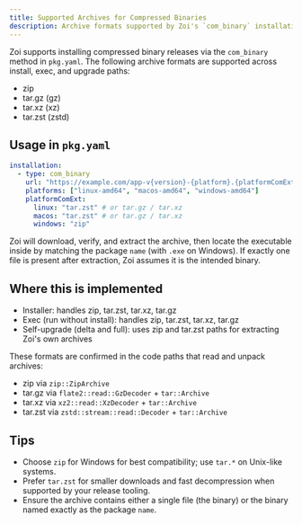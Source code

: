 ```yaml
---
title: Supported Archives for Compressed Binaries
description: Archive formats supported by Zoi's `com_binary` installation method.
---
```


Zoi supports installing compressed binary releases via the `com_binary` method in `pkg.yaml`. The following archive formats are supported across install, exec, and upgrade paths:

- zip
- tar.gz (gz)
- tar.xz (xz)
- tar.zst (zstd)

## Usage in `pkg.yaml`

```yaml
installation:
  - type: com_binary
    url: "https://example.com/app-v{version}-{platform}.{platformComExt}"
    platforms: ["linux-amd64", "macos-amd64", "windows-amd64"]
    platformComExt:
      linux: "tar.zst" # or tar.gz / tar.xz
      macos: "tar.zst" # or tar.gz / tar.xz
      windows: "zip"
```

Zoi will download, verify, and extract the archive, then locate the executable inside by matching the package `name` (with `.exe` on Windows). If exactly one file is present after extraction, Zoi assumes it is the intended binary.

## Where this is implemented

- Installer: handles zip, tar.zst, tar.xz, tar.gz
- Exec (run without install): handles zip, tar.zst, tar.xz, tar.gz
- Self-upgrade (delta and full): uses zip and tar.zst paths for extracting Zoi's own archives

These formats are confirmed in the code paths that read and unpack archives:

- zip via `zip::ZipArchive`
- tar.gz via `flate2::read::GzDecoder` + `tar::Archive`
- tar.xz via `xz2::read::XzDecoder` + `tar::Archive`
- tar.zst via `zstd::stream::read::Decoder` + `tar::Archive`

## Tips

- Choose `zip` for Windows for best compatibility; use `tar.*` on Unix-like systems.
- Prefer `tar.zst` for smaller downloads and fast decompression when supported by your release tooling.
- Ensure the archive contains either a single file (the binary) or the binary named exactly as the package `name`.
